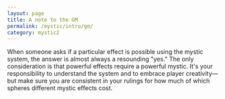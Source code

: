 ```yaml
---
layout: page
title: A note to the GM
permalink: /mystic/intro/gm/
category: mystic2
---
```

When someone asks if a particular effect is possible using the mystic
system, the answer is almost always a resounding "yes." The only
consideration is that powerful effects require a powerful mystic. It's
your responsibility to understand the system and to embrace player
creativity—but make sure you are consistent in your rulings for how much
of which spheres different mystic effects cost.
